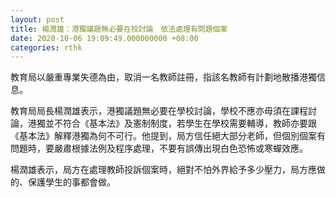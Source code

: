 ```yaml
---
layout: post
title: 楊潤雄：港獨議題無必要在校討論　依法處理有問題個案
date: 2020-10-06 19:09:49.000000000 +08:00
categories: rthk
---
```


教育局以嚴重專業失德為由，取消一名教師註冊，指該名教師有計劃地散播港獨信息。

教育局局長楊潤雄表示，港獨議題無必要在學校討論，學校不應亦毋須在課程討論，港獨並不符合《基本法》及憲制制度，若學生在學校需要輔導，教師亦要跟《基本法》解釋港獨為何不可行。他提到，局方信任絕大部分老師，但個別個案有問題時，要嚴肅根據法例及程序處理，不要有誤傳出現白色恐怖或寒蟬效應。

楊潤雄表示，局方在處理教師投訴個案時，絕對不怕外界給予多少壓力，局方應做的、保護學生的事都會做。
